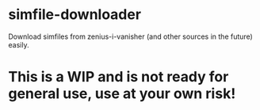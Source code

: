 # simfile-downloader
Download simfiles from zenius-i-vanisher (and other sources in the future) easily.

# This is a WIP and is not ready for general use, use at your own risk!
